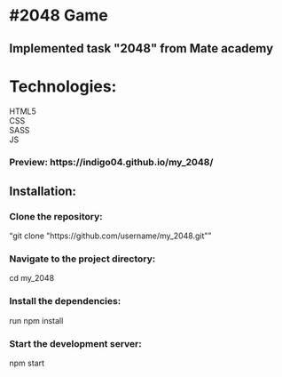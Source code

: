 <h1>#2048 Game</h1>
<h2>Implemented task "2048" from Mate academy</h2>
<h1>Technologies:</h1> 
HTML5</br>
CSS</br>
SASS</br>
JS</br>
<h3>Preview: https://indigo04.github.io/my_2048/</h3>
<h2>Installation:</h1>
<h3>Clone the repository:</h3>
<q>git clone "https://github.com/username/my_2048.git"</q>
<h3>Navigate to the project directory:</h3>
<p>cd my_2048</p>
<h3>Install the dependencies:</h3>
<p>run npm install</p>
<h3>Start the development server:</h3>
<p>npm start</p>
